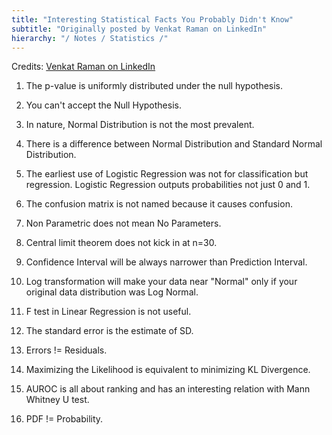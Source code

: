 ```yaml
---
title: "Interesting Statistical Facts You Probably Didn't Know"
subtitle: "Originally posted by Venkat Raman on LinkedIn"
hierarchy: "/ Notes / Statistics /"
---
```


Credits: [Venkat Raman on LinkedIn](https://www.linkedin.com/posts/venkat-raman-analytics_interesting-statistical-facts-you-probably-activity-7194937046925205504-Bc69?utm_source=share&utm_medium=member_desktop)

1) The p-value is uniformly distributed under the null hypothesis.

2) You can't accept the Null Hypothesis.

3) In nature, Normal Distribution is not the most prevalent.

4) There is a difference between Normal Distribution and Standard Normal Distribution.

5) The earliest use of Logistic Regression was not for classification but regression. Logistic Regression outputs probabilities not just 0 and 1.

6) The confusion matrix is not named because it causes confusion.

7) Non Parametric does not mean No Parameters.

8) Central limit theorem does not kick in at n=30.

9) Confidence Interval will be always narrower than Prediction Interval.

10) Log transformation will make your data near "Normal" only if your original data distribution was Log Normal.

11) F test in Linear Regression is not useful.

12) The standard error is the estimate of SD.

13) Errors != Residuals.

14) Maximizing the Likelihood is equivalent to minimizing KL Divergence.

15) AUROC is all about ranking and has an interesting relation with Mann Whitney U test.

16) PDF != Probability.
